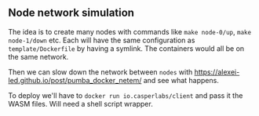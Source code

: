 Node network simulation
-----------------------

The idea is to create many nodes with commands like `make node-0/up`, `make node-1/down` etc. Each will have the same configuration as `template/Dockerfile` by having a symlink. The containers would all be on the same network.

Then we can slow down the network between `nodes` with https://alexei-led.github.io/post/pumba_docker_netem/ and see what happens.

To deploy we'll have to `docker run io.casperlabs/client` and pass it the WASM files. Will need a shell script wrapper.